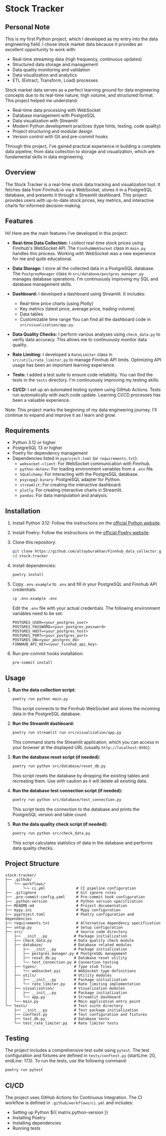 # Stock Tracker

## Personal Note

This is my first Python project, which I developed as my entry into the data engineering field. I chose stock market data because it provides an excellent opportunity to work with:

- Real-time streaming data (high frequency, continuous updates)
- Structured data storage and management
- Data quality monitoring and validation
- Data visualization and analytics
- ETL (Extract, Transform, Load) processes

Stock market data serves as a perfect learning ground for data engineering concepts due to its real-time nature, high volume, and structured format. This project helped me understand:

- Real-time data processing with WebSocket
- Database management with PostgreSQL
- Data visualization with Streamlit
- Modern Python development practices (type hints, testing, code quality)
- Project structuring and modular design
- Version control with Git and pre-commit hooks

Through this project, I've gained practical experience in building a complete data pipeline, from data collection to storage and visualization, which are fundamental skills in data engineering.

## Overview

The Stock Tracker is a real-time stock data tracking and visualization tool. It fetches data from Finnhub.io via a WebSocket, stores it in a PostgreSQL database, and presents it through a Streamlit dashboard. This project provides users with up-to-date stock prices, key metrics, and interactive charts for informed decision-making.

## Features

Hi! Here are the main features I've developed in this project:

-   **Real-time Data Collection:** I collect real-time stock prices using Finnhub's WebSocket API. The `FinnhubWebSocket` class in `main.py` handles this process. Working with WebSocket was a new experience for me and quite educational.

-   **Data Storage:** I store all the collected data in a PostgreSQL database. The `PostgresManager` class in `src/database/postgres_manager.py` manages database operations. I'm continuously improving my SQL and database management skills.

-   **Dashboard:** I developed a dashboard using Streamlit. It includes:
    -   Real-time price charts (using Plotly)
    -   Key metrics (latest price, average price, trading volume)
    -   Data tables
    -   Customizable time range
    You can find all the dashboard code in `src/visualization/app.py`.

-   **Data Quality Checks:** I perform various analyses using `check_data.py` to verify data accuracy. This allows me to continuously monitor data quality.

-   **Rate Limiting:** I developed a `RateLimiter` class in `src/utils/rate_limiter.py` to manage Finnhub API limits. Optimizing API usage has been an important learning experience.

-   **Tests:** I added a test suite to ensure code reliability. You can find the tests in the `tests` directory. I'm continuously improving my testing skills.

-   **CI/CD:** I set up an automated testing system using GitHub Actions. Tests run automatically with each code update. Learning CI/CD processes has been a valuable experience.

Note: This project marks the beginning of my data engineering journey. I'll continue to expand and improve it as I learn and grow.

## Requirements

-   Python 3.12 or higher
-   PostgreSQL 13 or higher
-   Poetry for dependency management
-   Dependencies listed in `pyproject.toml` (or `requirements.txt`):
    -   `websocket-client`: For WebSocket communication with Finnhub.
    -   `python-dotenv`: For loading environment variables from a `.env` file.
    -   `SQLAlchemy`: For interacting with the PostgreSQL database.
    -   `psycopg2-binary`: PostgreSQL adapter for Python.
    -   `streamlit`: For creating the interactive dashboard.
    -   `plotly`: For creating interactive charts in Streamlit.
    -   `pandas`: For data manipulation and analysis.

## Installation

1.  Install Python 3.12: Follow the instructions on the [official Python website](https://www.python.org/downloads/).
2.  Install Poetry: Follow the instructions on the [official Poetry website](https://python-poetry.org/docs/#installation).
3.  Clone this repository:

    ```bash
    git clone https://github.com/altayburakhan/Finnhub_data_collector.git
    cd stock-tracker
    ```

4.  Install dependencies:

    ```bash
    poetry install
    ```

5.  Copy `.env.example` to `.env` and fill in your PostgreSQL and Finnhub API credentials:

    ```bash
    cp .env.example .env
    ```

    Edit the `.env` file with your actual credentials. The following environment variables need to be set:

    ```
    POSTGRES_USER=<your_postgres_user>
    POSTGRES_PASSWORD=<your_postgres_password>
    POSTGRES_HOST=<your_postgres_host>
    POSTGRES_PORT=<your_postgres_port>
    POSTGRES_DB=<your_postgres_db>
    FINNHUB_API_KEY=<your_finnhub_api_key>
    ```

6.  Run pre-commit hooks installation:

    ```bash
    pre-commit install
    ```

## Usage

1.  **Run the data collection script:**

    ```bash
    poetry run python main.py
    ```

    This script connects to the Finnhub WebSocket and stores the incoming data in the PostgreSQL database.
2.  **Run the Streamlit dashboard:**

    ```bash
    poetry run streamlit run src/visualization/app.py
    ```

    This command starts the Streamlit application, which you can access in your browser at the displayed URL (usually `http://localhost:8501`).
3.  **Run the database reset script (if needed):**

    ```bash
    poetry run python src/database/reset_db.py
    ```

    This script resets the database by dropping the existing tables and recreating them. Use with caution as it will delete all existing data.
4.  **Run the database test connection script (if needed):**

    ```bash
    poetry run python src/database/test_connection.py
    ```

    This script tests the connection to the database and prints the PostgreSQL version and table count.
5.  **Run the data quality check script (if needed):**

    ```bash
    poetry run python src/check_data.py
    ```

    This script calculates statistics of data in the database and performs data quality checks.

## Project Structure

```
stock-tracker/
├── .github/
│   └── workflows/
│       └── ci.yml              # CI pipeline configuration
├── .gitignore                  # Git ignore rules
├── .pre-commit-config.yaml     # Pre-commit hook configuration
├── .python-version             # Python version specification
├── README.md                   # Project documentation
├── mypy.ini                    # Mypy configuration
├── pyproject.toml              # Poetry configuration and dependencies
├── requirements.txt            # Alternative dependency specification
├── setup.py                    # Setup configuration
├── src/                        # Source code directory
│   ├── __init__.py            # Package initialization
│   ├── check_data.py          # Data quality check module
│   ├── database/              # Database related modules
│   │   ├── __init__.py        # Package initialization
│   │   ├── postgres_manager.py # PostgreSQL management
│   │   ├── reset_db.py        # Database reset utility
│   │   └── test_connection.py # Connection testing
│   ├── types/                 # Type stub files
│   │   └── websocket.pyi      # WebSocket type definitions
│   ├── utils/                 # Utility modules
│   │   ├── __init__.py        # Package initialization
│   │   └── rate_limiter.py    # Rate limiting implementation
│   ├── visualization/         # Visualization modules
│   │   ├── __init__.py        # Package initialization
│   │   └── app.py             # Streamlit dashboard
│   └── main.py                # Main application entry point
└── tests/                     # Test suite directory
    ├── __init__.py            # Test package initialization
    ├── conftest.py            # Test configuration and fixtures
    ├── test_db.py             # Database tests
    └── test_rate_limiter.py   # Rate limiter tests
```

## Testing

The project includes a comprehensive test suite using `pytest`. The test configuration and fixtures are defined in `tests/conftest.py` (startLine: 20, endLine: 173). To run the tests, use the following command:

```bash
poetry run pytest
```

## CI/CD

The project uses GitHub Actions for Continuous Integration. The CI workflow is defined in `.github/workflows/ci.yml` and includes:

-   Setting up Python ${{ matrix.python-version }}
-   Installing Poetry
-   Installing dependencies
-   Running tests


